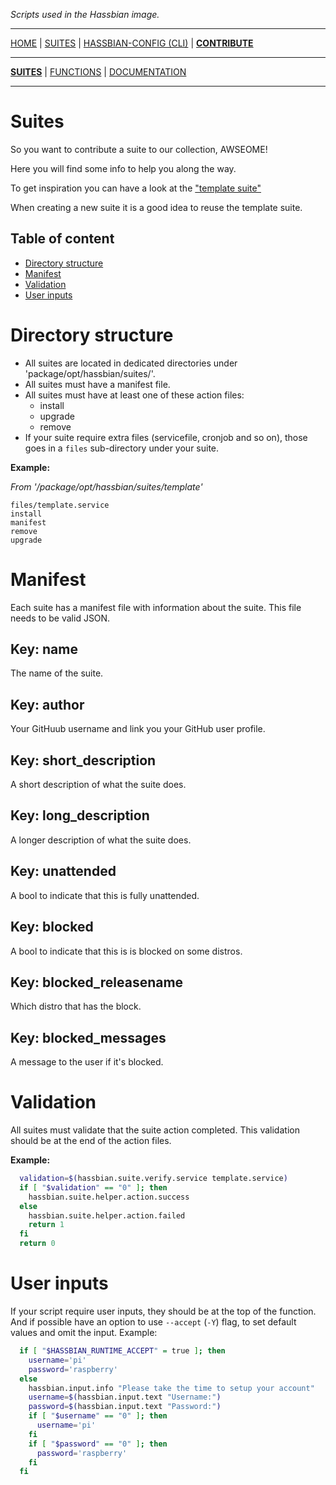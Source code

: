 _Scripts used in the Hassbian image._

***

[HOME](/) | [SUITES](/suites) | [HASSBIAN-CONFIG (CLI)](/cli) | [**CONTRIBUTE**](/contribute)

***

[**SUITES**](/contribute/suites) | [FUNCTIONS](/contribute/functions) | [DOCUMENTATION](/contribute/documentation)

***

# Suites

So you want to contribute a suite to our collection, AWSEOME!

Here you will find some info to help you along the way.

To get inspiration you can have a look at the ["template suite"](https://github.com/home-assistant/hassbian-scripts/tree/dev/package/opt/hassbian/suites/template)

When creating a new suite it is a good idea to reuse the template suite.

## Table of content

- [Directory structure](#directory_structure)
- [Manifest](#manifest)
- [Validation](#validation)
- [User inputs](#user_inputs)

# Directory structure

- All suites are located in dedicated directories under 'package/opt/hassbian/suites/'.
- All suites must have a manifest file.
- All suites must have at least one of these action files:
  - install
  - upgrade
  - remove
- If your suite require extra files (servicefile, cronjob and so on), those goes in a `files` sub-directory under your suite.

**Example:**

_From '/package/opt/hassbian/suites/template'_

```text
files/template.service
install
manifest
remove
upgrade
```

# Manifest

Each suite has a manifest file with information about the suite.
This file needs to be valid JSON.

## Key: name

The name of the suite.

## Key: author

Your GitHuub username and link you your GitHub user profile.

## Key: short_description

A short description of what the suite does.

## Key: long_description

A longer description of what the suite does.

## Key: unattended

A bool to indicate that this is fully unattended.

## Key: blocked

A bool to indicate that this is is blocked on some distros.

## Key: blocked_releasename

Which distro that has the block.

## Key: blocked_messages

A  message to the user if it's blocked.

# Validation

All suites must validate that the suite action completed. This validation should be at the end of the action files.

**Example:**

```bash
  validation=$(hassbian.suite.verify.service template.service)
  if [ "$validation" == "0" ]; then
    hassbian.suite.helper.action.success
  else
    hassbian.suite.helper.action.failed
    return 1
  fi
  return 0
```

# User inputs

If your script require user inputs, they should be at the top of the function. And if possible have an option to use `--accept` (`-Y`) flag, to set default values and omit the input. Example:

```bash
  if [ "$HASSBIAN_RUNTIME_ACCEPT" = true ]; then
    username='pi'
    password='raspberry'
  else
    hassbian.input.info "Please take the time to setup your account"
    username=$(hassbian.input.text "Username:")
    password=$(hassbian.input.text "Password:")
    if [ "$username" == "0" ]; then
      username='pi'
    fi
    if [ "$password" == "0" ]; then
      password='raspberry'
    fi
  fi
```
